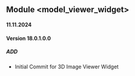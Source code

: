 ## Module <model_viewer_widget>

#### 11.11.2024
#### Version 18.0.1.0.0
##### ADD
- Initial Commit for 3D Image Viewer Widget
